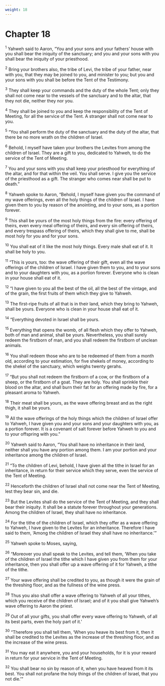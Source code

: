 ```yaml
---
weight: 18
---
```


# Chapter 18

<sup>1</sup> Yahweh said to Aaron, “You and your sons and your fathers’ house with you shall bear the iniquity of the sanctuary; and you and your sons with you shall bear the iniquity of your priesthood. 

<sup>2</sup> Bring your brothers also, the tribe of Levi, the tribe of your father, near with you, that they may be joined to you, and minister to you; but you and your sons with you shall be before the Tent of the Testimony. 

<sup>3</sup> They shall keep your commands and the duty of the whole Tent; only they shall not come near to the vessels of the sanctuary and to the altar, that they not die, neither they nor you. 

<sup>4</sup> They shall be joined to you and keep the responsibility of the Tent of Meeting, for all the service of the Tent. A stranger shall not come near to you. 

<sup>5</sup> “You shall perform the duty of the sanctuary and the duty of the altar, that there be no more wrath on the children of Israel. 

<sup>6</sup> Behold, I myself have taken your brothers the Levites from among the children of Israel. They are a gift to you, dedicated to Yahweh, to do the service of the Tent of Meeting. 

<sup>7</sup> You and your sons with you shall keep your priesthood for everything of the altar, and for that within the veil. You shall serve. I give you the service of the priesthood as a gift. The stranger who comes near shall be put to death.” 

<sup>8</sup> Yahweh spoke to Aaron, “Behold, I myself have given you the command of my wave offerings, even all the holy things of the children of Israel. I have given them to you by reason of the anointing, and to your sons, as a portion forever. 

<sup>9</sup> This shall be yours of the most holy things from the fire: every offering of theirs, even every meal offering of theirs, and every sin offering of theirs, and every trespass offering of theirs, which they shall give to me, shall be most holy for you and for your sons. 

<sup>10</sup> You shall eat of it like the most holy things. Every male shall eat of it. It shall be holy to you. 

<sup>11</sup> “This is yours, too: the wave offering of their gift, even all the wave offerings of the children of Israel. I have given them to you, and to your sons and to your daughters with you, as a portion forever. Everyone who is clean in your house shall eat of it. 

<sup>12</sup> “I have given to you all the best of the oil, all the best of the vintage, and of the grain, the first fruits of them which they give to Yahweh. 

<sup>13</sup> The first-ripe fruits of all that is in their land, which they bring to Yahweh, shall be yours. Everyone who is clean in your house shall eat of it. 

<sup>14</sup> “Everything devoted in Israel shall be yours. 

<sup>15</sup> Everything that opens the womb, of all flesh which they offer to Yahweh, both of man and animal, shall be yours. Nevertheless, you shall surely redeem the firstborn of man, and you shall redeem the firstborn of unclean animals. 

<sup>16</sup> You shall redeem those who are to be redeemed of them from a month old, according to your estimation, for five shekels of money, according to the shekel of the sanctuary, which weighs twenty gerahs. 

<sup>17</sup> “But you shall not redeem the firstborn of a cow, or the firstborn of a sheep, or the firstborn of a goat. They are holy. You shall sprinkle their blood on the altar, and shall burn their fat for an offering made by fire, for a pleasant aroma to Yahweh. 

<sup>18</sup> Their meat shall be yours, as the wave offering breast and as the right thigh, it shall be yours. 

<sup>19</sup> All the wave offerings of the holy things which the children of Israel offer to Yahweh, I have given you and your sons and your daughters with you, as a portion forever. It is a covenant of salt forever before Yahweh to you and to your offspring with you.” 

<sup>20</sup> Yahweh said to Aaron, “You shall have no inheritance in their land, neither shall you have any portion among them. I am your portion and your inheritance among the children of Israel. 

<sup>21</sup> “To the children of Levi, behold, I have given all the tithe in Israel for an inheritance, in return for their service which they serve, even the service of the Tent of Meeting. 

<sup>22</sup> Henceforth the children of Israel shall not come near the Tent of Meeting, lest they bear sin, and die. 

<sup>23</sup> But the Levites shall do the service of the Tent of Meeting, and they shall bear their iniquity. It shall be a statute forever throughout your generations. Among the children of Israel, they shall have no inheritance. 

<sup>24</sup> For the tithe of the children of Israel, which they offer as a wave offering to Yahweh, I have given to the Levites for an inheritance. Therefore I have said to them, ‘Among the children of Israel they shall have no inheritance.’” 

<sup>25</sup> Yahweh spoke to Moses, saying, 

<sup>26</sup> “Moreover you shall speak to the Levites, and tell them, ‘When you take of the children of Israel the tithe which I have given you from them for your inheritance, then you shall offer up a wave offering of it for Yahweh, a tithe of the tithe. 

<sup>27</sup> Your wave offering shall be credited to you, as though it were the grain of the threshing floor, and as the fullness of the wine press. 

<sup>28</sup> Thus you also shall offer a wave offering to Yahweh of all your tithes, which you receive of the children of Israel; and of it you shall give Yahweh’s wave offering to Aaron the priest. 

<sup>29</sup> Out of all your gifts, you shall offer every wave offering to Yahweh, of all its best parts, even the holy part of it.’ 

<sup>30</sup> “Therefore you shall tell them, ‘When you heave its best from it, then it shall be credited to the Levites as the increase of the threshing floor, and as the increase of the wine press. 

<sup>31</sup> You may eat it anywhere, you and your households, for it is your reward in return for your service in the Tent of Meeting. 

<sup>32</sup> You shall bear no sin by reason of it, when you have heaved from it its best. You shall not profane the holy things of the children of Israel, that you not die.’” 


